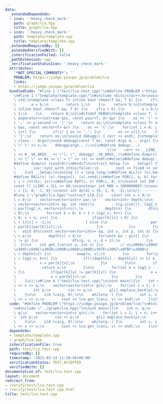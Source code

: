 ```yaml
---
data:
  _extendedDependsOn:
  - icon: ':heavy_check_mark:'
    path: graph/lca.hpp
    title: graph/lca.hpp
  - icon: ':heavy_check_mark:'
    path: template/template.cpp
    title: template/template.cpp
  _extendedRequiredBy: []
  _extendedVerifiedWith: []
  _isVerificationFailed: false
  _pathExtension: cpp
  _verificationStatusIcon: ':heavy_check_mark:'
  attributes:
    '*NOT_SPECIAL_COMMENTS*': ''
    PROBLEM: https://judge.yosupo.jp/problem/lca
    links:
    - https://judge.yosupo.jp/problem/lca
  bundledCode: "#line 1 \"test/lca.test.cpp\"\n#define PROBLEM \"https://judge.yosupo.jp/problem/lca\"\
    \n#line 1 \"template/template.cpp\"\n#include <bits/stdc++.h>\nusing namespace\
    \ std;\ntemplate <class T> inline bool chmax(T &a, T b) {\n    if(a < b) {\n \
    \       a = b;\n        return 1;\n    }\n    return 0;\n}\ntemplate <class T>\
    \ inline bool chmin(T &a, T b) {\n    if(a > b) {\n        a = b;\n        return\
    \ 1;\n    }\n    return 0;\n}\n#ifndef DEBUG\ntemplate <class T, class U>\nostream\
    \ &operator<<(ostream &os, const pair<T, U> &p) {\n    os << '(' << p.first <<\
    \ ',' << p.second << ')';\n    return os;\n}\ntemplate <class T> ostream &operator<<(ostream\
    \ &os, const vector<T> &v) {\n    os << '{';\n    for(int i = 0; i < (int)v.size();\
    \ i++) {\n        if(i) { os << ','; }\n        os << v[i];\n    }\n    os <<\
    \ '}';\n    return os;\n}\nvoid debugg() { cerr << endl; }\ntemplate <class T,\
    \ class... Args>\nvoid debugg(const T &x, const Args &... args) {\n    cerr <<\
    \ \" \" << x;\n    debugg(args...);\n}\n#define debug(...)                   \
    \                                          \\\n    cerr << __LINE__ << \" [\"\
    \ << #__VA_ARGS__ << \"]: \", debugg(__VA_ARGS__)\n#define dump(x) cerr << __LINE__\
    \ << \" \" << #x << \" = \" << (x) << endl\n#else\n#define debug(...) (void(0))\n\
    #define dump(x) (void(0))\n#endif\n\nstruct Setup {\n    Setup() {\n        cin.tie(0);\n\
    \        ios::sync_with_stdio(false);\n        cout << fixed << setprecision(15);\n\
    \    }\n} __Setup;\n\nusing ll = long long;\n#define ALL(v) (v).begin(), (v).end()\n\
    #define RALL(v) (v).rbegin(), (v).rend()\n#define FOR(i, a, b) for(int i = (a);\
    \ i < int(b); i++)\n#define REP(i, n) FOR(i, 0, n)\nconst int INF = 1 << 30;\n\
    const ll LLINF = 1LL << 60;\nconstexpr int MOD = 1000000007;\nconst int dx[4]\
    \ = {1, 0, -1, 0};\nconst int dy[4] = {0, 1, 0, -1};\n\n//-------------------------------------\n\
    #line 1 \"graph/lca.hpp\"\nstruct LCA {\n    const int n = 0;\n    const int log2_n\
    \ = 0;\n    vector<vector<int>> par;\n    vector<int> depth;\n\n    LCA(const\
    \ vector<vector<int>> &g, int root)\n        : n(g.size()), log2_n(log2(n) + 1),\
    \ par(log2_n, vector<int>(n)),\n          depth(n) {\n        dfs(g, root, -1,\
    \ 0);\n        for(int k = 0; k + 1 < log2_n; k++) {\n            for(int v =\
    \ 0; v < n; v++) {\n                if(par[k][v] < 0) {\n                    par[k\
    \ + 1][v] = -1;\n                } else {\n                    par[k + 1][v] =\
    \ par[k][par[k][v]];\n                }\n            }\n        }\n    }\n\n \
    \   void dfs(const vector<vector<int>> &g, int v, int p, int d) {\n        par[0][v]\
    \ = p;\n        depth[v] = d;\n        for(auto &u : g[v]) {\n            if(u\
    \ != p) {\n                dfs(g, u, v, d + 1);\n            }\n        }\n  \
    \  }\n\n    int get_lca(int u, int v) {\n        // u\u3068v\u306E\u6DF1\u3055\
    \u304C\u540C\u3058\u306B\u306A\u308B\u307E\u3067\u8FBF\u308B\n        if(depth[u]\
    \ > depth[v]) {\n            swap(u, v);\n        }\n        for(int k = 0; k\
    \ < log2_n; k++) {\n            if(((depth[v] - depth[u]) >> k) & 1) {\n     \
    \           v = par[k][v];\n            }\n        }\n\n        if(u == v) {\n\
    \            return u;\n        }\n\n        for(int k = log2_n - 1; k >= 0; k--)\
    \ {\n            if(par[k][u] != par[k][v]) {\n                u = par[k][u];\n\
    \                v = par[k][v];\n            }\n        }\n        return par[0][u];\n\
    \    }\n};\n#line 4 \"test/lca.test.cpp\"\n\nint main(){\n    int n, q;\n    cin\
    \ >> n >> q;\n    vector<vector<int>> g(n);\n    for(int i = 1; i < n; i++) {\n\
    \        int p;\n        cin >> p;\n        g[i].emplace_back(p);\n        g[p].emplace_back(i);\n\
    \    }\n\n    LCA lca(g, 0);\n\n    while(q--) {\n        int u, v;\n        cin\
    \ >> u >> v;\n        cout << lca.get_lca(u, v) << endl;\n    }\n}\n"
  code: "#define PROBLEM \"https://judge.yosupo.jp/problem/lca\"\n#include \"../template/template.cpp\"\
    \n#include \"../graph/lca.hpp\"\n\nint main(){\n    int n, q;\n    cin >> n >>\
    \ q;\n    vector<vector<int>> g(n);\n    for(int i = 1; i < n; i++) {\n      \
    \  int p;\n        cin >> p;\n        g[i].emplace_back(p);\n        g[p].emplace_back(i);\n\
    \    }\n\n    LCA lca(g, 0);\n\n    while(q--) {\n        int u, v;\n        cin\
    \ >> u >> v;\n        cout << lca.get_lca(u, v) << endl;\n    }\n}"
  dependsOn:
  - template/template.cpp
  - graph/lca.hpp
  isVerificationFile: true
  path: test/lca.test.cpp
  requiredBy: []
  timestamp: '2021-03-14 11:30:56+09:00'
  verificationStatus: TEST_ACCEPTED
  verifiedWith: []
documentation_of: test/lca.test.cpp
layout: document
redirect_from:
- /verify/test/lca.test.cpp
- /verify/test/lca.test.cpp.html
title: test/lca.test.cpp
---
```

